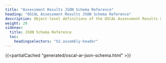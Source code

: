 ```yaml
---
title: "Assessment Results JSON Schema Reference"
heading: "OSCAL Assessment Results JSON Schema Reference"
description: Object-level definitions of the OSCAL Assessment Results model JSON format.
weight: 20
sidenav:
  title: JSON Schema Reference
  toc:
    headingselectors: "h2.assembly-header"
---
```


{{<partialCached "generated/oscal-ar-json-schema.html" >}}
